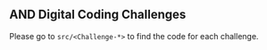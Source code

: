 AND Digital Coding Challenges
-----------------------------

Please go to `src/<Challenge-*>` to find the code for each challenge.